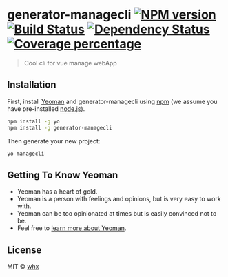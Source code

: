 # generator-managecli [![NPM version][npm-image]][npm-url] [![Build Status][travis-image]][travis-url] [![Dependency Status][daviddm-image]][daviddm-url] [![Coverage percentage][coveralls-image]][coveralls-url]
> Cool cli for vue manage webApp

## Installation

First, install [Yeoman](http://yeoman.io) and generator-managecli using [npm](https://www.npmjs.com/) (we assume you have pre-installed [node.js](https://nodejs.org/)).

```bash
npm install -g yo
npm install -g generator-managecli
```

Then generate your new project:

```bash
yo managecli
```

## Getting To Know Yeoman

 * Yeoman has a heart of gold.
 * Yeoman is a person with feelings and opinions, but is very easy to work with.
 * Yeoman can be too opinionated at times but is easily convinced not to be.
 * Feel free to [learn more about Yeoman](http://yeoman.io/).

## License

MIT © [whx]()


[npm-image]: https://badge.fury.io/js/generator-managecli.svg
[npm-url]: https://npmjs.org/package/generator-managecli
[travis-image]: https://travis-ci.org/wuhaoxiangfau/generator-managecli.svg?branch=master
[travis-url]: https://travis-ci.org/wuhaoxiangfau/generator-managecli
[daviddm-image]: https://david-dm.org/wuhaoxiangfau/generator-managecli.svg?theme=shields.io
[daviddm-url]: https://david-dm.org/wuhaoxiangfau/generator-managecli
[coveralls-image]: https://coveralls.io/repos/wuhaoxiangfau/generator-managecli/badge.svg
[coveralls-url]: https://coveralls.io/r/wuhaoxiangfau/generator-managecli
